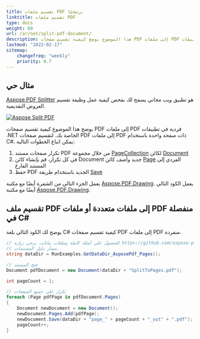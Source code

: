 ```yaml
---
title: تقسيم ملفات PDF برمجيًا
linktitle: تقسيم ملفات PDF
type: docs
weight: 60
url: /ar/net/split-pdf-document/
description: هذا الموضوع يوضح كيفية تقسيم صفحات PDF إلى ملفات PDF فردية في تطبيقات .NET الخاصة بك باستخدام C#.
lastmod: "2022-02-17"
sitemap:
    changefreq: "weekly"
    priority: 0.7
---
```

<script type="application/ld+json">
{
    "@context": "https://schema.org",
    "@type": "TechArticle",
    "headline": "تقسيم ملفات PDF برمجيًا",
    "alternativeHeadline": "كيفية تقسيم PDF مع .NET",
    "author": {
        "@type": "Person",
        "name":"Anastasiia Holub",
        "givenName": "Anastasiia",
        "familyName": "Holub",
        "url":"https://www.linkedin.com/in/anastasiia-holub-750430225/"
    },
    "genre": "توليد مستندات PDF",
    "keywords": "pdf, c#, تقسيم pdf",
    "wordcount": "302",
    "proficiencyLevel":"مبتدئ",
    "publisher": {
        "@type": "Organization",
        "name": "فريق وثائق Aspose.PDF",
        "url": "https://products.aspose.com/pdf",
        "logo": "https://www.aspose.cloud/templates/aspose/img/products/pdf/aspose_pdf-for-net.svg",
        "alternateName": "Aspose",
        "sameAs": [
            "https://facebook.com/aspose.pdf/",
            "https://twitter.com/asposepdf",
            "https://www.youtube.com/channel/UCmV9sEg_QWYPi6BJJs7ELOg/featured",
            "https://www.linkedin.com/company/aspose",
            "https://stackoverflow.com/questions/tagged/aspose",
            "https://aspose.quora.com/",
            "https://aspose.github.io/"
        ],
        "contactPoint": [
            {
                "@type": "ContactPoint",
                "telephone": "+1 903 306 1676",
                "contactType": "sales",
                "areaServed": "US",
                "availableLanguage": "en"
            },
            {
                "@type": "ContactPoint",
                "telephone": "+44 141 628 8900",
                "contactType": "sales",
                "areaServed": "GB",
                "availableLanguage": "en"
            },
            {
                "@type": "ContactPoint",
                "telephone": "+61 2 8006 6987",
                "contactType": "sales",
                "areaServed": "AU",
                "availableLanguage": "en"
            }
        ]
    },
    "url": "/net/split-pdf-document/",
    "mainEntityOfPage": {
        "@type": "WebPage",
        "@id": "/net/split-pdf-document/"
    },
    "dateModified": "2022-02-04",
    "description": "هذا الموضوع يوضح كيفية تقسيم صفحات PDF إلى ملفات PDF فردية في تطبيقات .NET الخاصة بك باستخدام C#."
}
</script>
## مثال حي

[Aspose.PDF Splitter](https://products.aspose.app/pdf/splitter) هو تطبيق ويب مجاني يسمح لك بفحص كيفية عمل وظيفة تقسيم العروض التقديمية.

[![Aspose Split PDF](splitter.png)](https://products.aspose.app/pdf/splitter)

يوضح هذا الموضوع كيفية تقسيم صفحات PDF إلى ملفات PDF فردية في تطبيقات .NET الخاصة بك. لتقسيم صفحات PDF إلى ملفات PDF ذات صفحة واحدة باستخدام C#، يمكن اتباع الخطوات التالية:

1. تكرار صفحات مستند PDF من خلال مجموعة [PageCollection](https://reference.aspose.com/pdf/net/aspose.pdf/pagecollection) لكائن [Document](https://reference.aspose.com/pdf/net/aspose.pdf/document)
1. في كل تكرار، قم بإنشاء كائن Document جديد وأضف كائن [Page](https://reference.aspose.com/pdf/net/aspose.pdf/page) الفردي إلى المستند الفارغ
1. حفظ PDF الجديد باستخدام طريقة [Save](https://reference.aspose.com/pdf/net/aspose.pdf.document/save/methods/4)

يعمل الجزء التالي من الشفرة أيضًا مع مكتبة [Aspose.PDF.Drawing](/pdf/ar/net/drawing/).
يعمل الكود التالي أيضًا مع مكتبة [Aspose.PDF.Drawing](/pdf/ar/net/drawing/).

## تقسيم ملف PDF إلى ملفات متعددة أو ملفات PDF منفصلة في C#

يوضح لك الكود التالي بلغة C# كيفية تقسيم صفحات PDF إلى ملفات PDF منفردة.

```csharp
// للحصول على أمثلة كاملة وملفات بيانات، يرجى زيارة https://github.com/aspose-pdf/Aspose.PDF-for-.NET
// مسار دليل المستندات.
string dataDir = RunExamples.GetDataDir_AsposePdf_Pages();

// فتح المستند
Document pdfDocument = new Document(dataDir + "SplitToPages.pdf");

int pageCount = 1;

// تكرار على جميع الصفحات
foreach (Page pdfPage in pdfDocument.Pages)
{
    Document newDocument = new Document();
    newDocument.Pages.Add(pdfPage);
    newDocument.Save(dataDir + "page_" + pageCount + "_out" + ".pdf");
    pageCount++;
}
```


